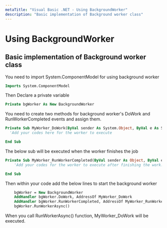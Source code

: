```yaml
---
metaTitle: "Visual Basic .NET - Using BackgroundWorker"
description: "Basic implementation of Background worker class"
---
```


# Using BackgroundWorker



## Basic implementation of Background worker class


You need to import System.ComponentModel for using background worker

```vb
Imports System.ComponentModel

```

Then Declare a private variable

```vb
Private bgWorker As New BackgroundWorker

```

You need to create two methods for background worker's DoWork and RunWorkerCompleted events and assign them.

```vb
Private Sub MyWorker_DoWork(ByVal sender As System.Object, ByVal e As System.ComponentModel.DoWorkEventArgs)
  'Add your codes here for the worker to execute

End Sub

```

The below sub will be executed when the worker finishes the job

```vb
Private Sub MyWorker_RunWorkerCompleted(ByVal sender As Object, ByVal e As System.ComponentModel.RunWorkerCompletedEventArgs)
    'Add your codes for the worker to execute after finishing the work.

End Sub

```

Then within your code add the below lines to start the background worker

> 

```vb
    bgWorker = New BackgroundWorker
    AddHandler bgWorker.DoWork, AddressOf MyWorker_DoWork
    AddHandler bgWorker.RunWorkerCompleted, AddressOf MyWorker_RunWorkerCompleted
    bgWorker.RunWorkerAsync()

```




When you call RunWorkerAsync() function, MyWorker_DoWork will be executed.

